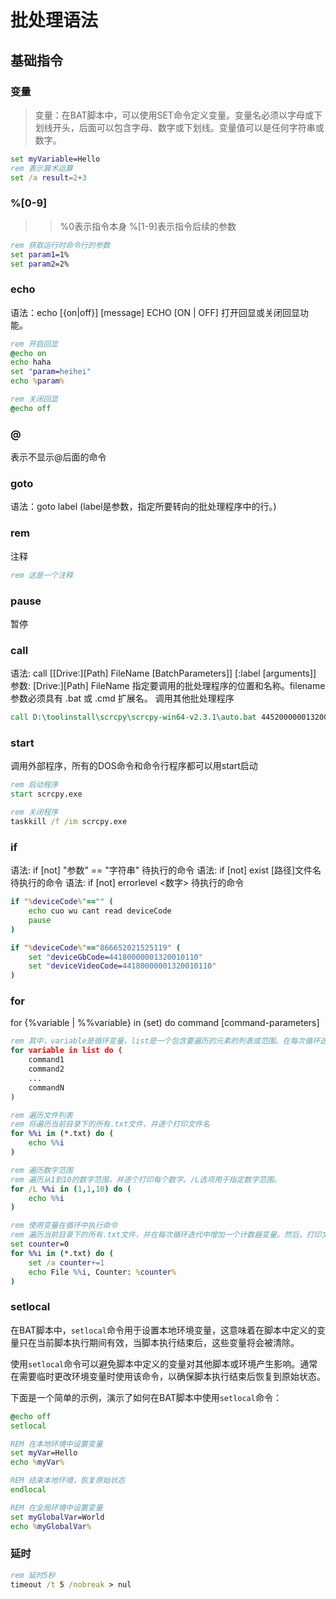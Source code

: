 # 批处理语法

## 基础指令

### 变量
>变量：在BAT脚本中，可以使用SET命令定义变量。变量名必须以字母或下划线开头，后面可以包含字母、数字或下划线。变量值可以是任何字符串或数字。

```bat
set myVariable=Hello
rem 表示算术运算
set /a result=2+3
```

### %[0-9]
>> %0表示指令本身
>> %[1-9]表示指令后续的参数

```bat
rem 获取运行时命令行的参数
set param1=1%
set param2=2%
```

### echo

语法：echo [{on|off}] [message]
ECHO [ON | OFF] 打开回显或关闭回显功能。

```bat
rem 开启回显
@echo on
echo haha
set "param=heihei"
echo %param%

rem 关闭回显
@echo off
```

###  @

表示不显示@后面的命令

### goto

语法：goto label (label是参数，指定所要转向的批处理程序中的行。)

### rem

注释

```bat
rem 这是一个注释
```

### pause
暂停

### call
语法: call [[Drive:][Path] FileName [BatchParameters]] [:label [arguments]]
参数: [Drive:][Path] FileName 指定要调用的批处理程序的位置和名称。filename 参数必须具有 .bat 或 .cmd 扩展名。
调用其他批处理程序

```bat
call D:\toolinstall\scrcpy\scrcpy-win64-v2.3.1\auto.bat 44520000001320005101 LOCAL true D:\smartlock2.0\securityComMag\app\M6811_gb28181_wc_64.4_202312181627.apk
```

### start
调用外部程序，所有的DOS命令和命令行程序都可以用start启动

```bat
rem 启动程序
start scrcpy.exe

rem 关闭程序
taskkill /f /im scrcpy.exe
```

### if
语法: if [not] "参数" == "字符串" 待执行的命令
语法: if [not] exist [路径\]文件名 待执行的命令
语法: if [not] errorlevel <数字> 待执行的命令

```bat
if "%deviceCode%"=="" (
    echo cuo wu cant read deviceCode
    pause
)

if "%deviceCode%"=="866652021525119" (
    set "deviceGbCode=44180000001320010110"
    set "deviceVideoCode=44180000001320010110"
)
```

### for
for {%variable | %%variable} in (set) do command [command-parameters]

```bat
rem 其中，variable是循环变量，list是一个包含要遍历的元素的列表或范围。在每次循环迭代中，variable将被设置为列表中的下一个元素，然后执行一系列命令
for variable in list do (
    command1  
    command2  
    ...  
    commandN  
)

rem 遍历文件列表
rem 将遍历当前目录下的所有.txt文件，并逐个打印文件名
for %%i in (*.txt) do (  
    echo %%i  
)

rem 遍历数字范围
rem 遍历从1到10的数字范围，并逐个打印每个数字。/L选项用于指定数字范围。
for /L %%i in (1,1,10) do (  
    echo %%i  
)

rem 使用变量在循环中执行命令
rem 遍历当前目录下的所有.txt文件，并在每次循环迭代中增加一个计数器变量。然后，打印文件名和计数器的值
set counter=0  
for %%i in (*.txt) do (  
    set /a counter+=1  
    echo File %%i, Counter: %counter%  
)
```

### setlocal
在BAT脚本中，`setlocal`命令用于设置本地环境变量，这意味着在脚本中定义的变量只在当前脚本执行期间有效，当脚本执行结束后，这些变量将会被清除。

使用`setlocal`命令可以避免脚本中定义的变量对其他脚本或环境产生影响。通常在需要临时更改环境变量时使用该命令，以确保脚本执行结束后恢复到原始状态。

下面是一个简单的示例，演示了如何在BAT脚本中使用`setlocal`命令：

```bat
@echo off
setlocal

REM 在本地环境中设置变量
set myVar=Hello
echo %myVar%

REM 结束本地环境，恢复原始状态
endlocal

REM 在全局环境中设置变量
set myGlobalVar=World
echo %myGlobalVar%
```

### 延时

```bat
rem 延时5秒
timeout /t 5 /nobreak > nul
```